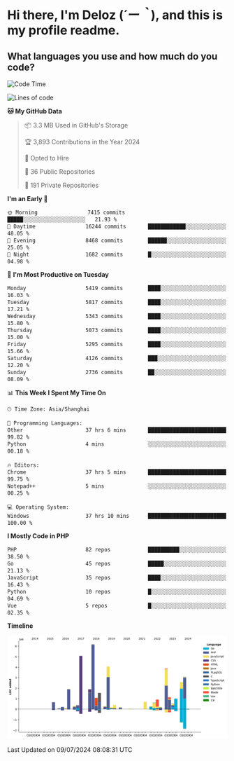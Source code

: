 # **Hi there, I'm Deloz (*´ー｀*), and this is my profile readme.**

## **What languages you use and how much do you code?**

<!--START_SECTION:waka-->
![Code Time](http://img.shields.io/badge/Code%20Time-4%2C379%20hrs%2046%20mins-blue)

![Lines of code](https://img.shields.io/badge/From%20Hello%20World%20I%27ve%20Written-39.3%20million%20lines%20of%20code-blue)

**🐱 My GitHub Data** 

> 📦 3.3 MB Used in GitHub's Storage 
 > 
> 🏆 3,893 Contributions in the Year 2024
 > 
> 💼 Opted to Hire
 > 
> 📜 36 Public Repositories 
 > 
> 🔑 191 Private Repositories 
 > 
**I'm an Early 🐤** 

```text
🌞 Morning                7415 commits        █████░░░░░░░░░░░░░░░░░░░░   21.93 % 
🌆 Daytime                16244 commits       ████████████░░░░░░░░░░░░░   48.05 % 
🌃 Evening                8468 commits        ██████░░░░░░░░░░░░░░░░░░░   25.05 % 
🌙 Night                  1682 commits        █░░░░░░░░░░░░░░░░░░░░░░░░   04.98 % 
```
📅 **I'm Most Productive on Tuesday** 

```text
Monday                   5419 commits        ████░░░░░░░░░░░░░░░░░░░░░   16.03 % 
Tuesday                  5817 commits        ████░░░░░░░░░░░░░░░░░░░░░   17.21 % 
Wednesday                5343 commits        ████░░░░░░░░░░░░░░░░░░░░░   15.80 % 
Thursday                 5073 commits        ████░░░░░░░░░░░░░░░░░░░░░   15.00 % 
Friday                   5295 commits        ████░░░░░░░░░░░░░░░░░░░░░   15.66 % 
Saturday                 4126 commits        ███░░░░░░░░░░░░░░░░░░░░░░   12.20 % 
Sunday                   2736 commits        ██░░░░░░░░░░░░░░░░░░░░░░░   08.09 % 
```


📊 **This Week I Spent My Time On** 

```text
🕑︎ Time Zone: Asia/Shanghai

💬 Programming Languages: 
Other                    37 hrs 6 mins       █████████████████████████   99.82 % 
Python                   4 mins              ░░░░░░░░░░░░░░░░░░░░░░░░░   00.18 % 

🔥 Editors: 
Chrome                   37 hrs 5 mins       █████████████████████████   99.75 % 
Notepad++                5 mins              ░░░░░░░░░░░░░░░░░░░░░░░░░   00.25 % 

💻 Operating System: 
Windows                  37 hrs 10 mins      █████████████████████████   100.00 % 
```

**I Mostly Code in PHP** 

```text
PHP                      82 repos            ██████████░░░░░░░░░░░░░░░   38.50 % 
Go                       45 repos            █████░░░░░░░░░░░░░░░░░░░░   21.13 % 
JavaScript               35 repos            ████░░░░░░░░░░░░░░░░░░░░░   16.43 % 
Python                   10 repos            █░░░░░░░░░░░░░░░░░░░░░░░░   04.69 % 
Vue                      5 repos             █░░░░░░░░░░░░░░░░░░░░░░░░   02.35 % 
```



**Timeline**

![Lines of Code chart](https://raw.githubusercontent.com/deloz/deloz/main/assets/bar_graph.png)


 Last Updated on 09/07/2024 08:08:31 UTC
<!--END_SECTION:waka-->
